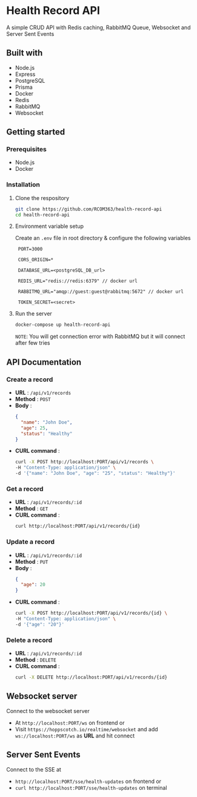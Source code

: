 # Health Record API

A simple CRUD API with Redis caching, RabbitMQ Queue, Websocket and Server Sent Events

## Built with

- Node.js
- Express
- PostgreSQL
- Prisma
- Docker
- Redis
- RabbitMQ
- Websocket

## Getting started

### Prerequisites

- Node.js
- Docker

### Installation

1. Clone the respository

   ```bash
   git clone https://github.com/RCOM363/health-record-api
   cd health-record-api
   ```

2. Environment variable setup

   Create an `.env` file in root directory & configure the following variables

   ```env
    PORT=3000

    CORS_ORIGIN=*

    DATABASE_URL=<postgreSQL_DB_url>

    REDIS_URL="redis://redis:6379" // docker url

    RABBITMQ_URL="amqp://guest:guest@rabbitmq:5672" // docker url

    TOKEN_SECRET=<secret>
   ```

3. Run the server
   ```bash
   docker-compose up health-record-api
   ```
   `NOTE`: You will get connection error with RabbitMQ but it will connect after few tries

## API Documentation

### Create a record

- **URL** : `/api/v1/records`
- **Method** : `POST`
- **Body** :
  ```json
  {
    "name": "John Doe",
    "age": 25,
    "status": "Healthy"
  }
  ```
- **CURL command** :
  ```bash
  curl -X POST http://localhost:PORT/api/v1/records \
  -H "Content-Type: application/json" \
  -d '{"name": "John Doe", "age": "25", "status": "Healthy"}'
  ```

### Get a record

- **URL** : `/api/v1/records/:id`
- **Method** : `GET`
- **CURL command** :
  ```bash
  curl http://localhost:PORT/api/v1/records/{id}
  ```

### Update a record

- **URL** : `/api/v1/records/:id`
- **Method** : `PUT`
- **Body** :
  ```json
  {
    "age": 20
  }
  ```
- **CURL command** :
  ```bash
  curl -X POST http://localhost:PORT/api/v1/records/{id} \
  -H "Content-Type: application/json" \
  -d '{"age": "20"}'
  ```

### Delete a record

- **URL** : `/api/v1/records/:id`
- **Method** : `DELETE`
- **CURL command** :
  ```bash
  curl -X DELETE http://localhost:PORT/api/v1/records/{id}
  ```

## Websocket server

Connect to the websocket server

- At `http://localhost:PORT/ws` on frontend or
- Visit `https://hoppscotch.io/realtime/websocket` and add `ws://localhost:PORT/ws` as **URL** and hit connect

## Server Sent Events

Connect to the SSE at

- `http://localhost:PORT/sse/health-updates` on frontend or
- `curl http://localhost:PORT/sse/health-updates` on terminal
